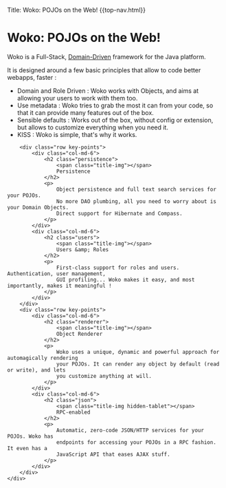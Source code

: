 Title:  Woko: POJOs on the Web!
{{top-nav.html}}

<h1 class="page-header index">
    Woko: POJOs on the Web!
</h1>

<div class="row">
    <div class="col-md-12">
        <p>
            Woko is a Full-Stack,
            <a href="http://en.wikipedia.org/wiki/Domain-driven_design">Domain-Driven</a> framework for
            the Java platform.
        </p>
        <p>
            It is designed around a few basic principles that allow to
            code better webapps, faster :
        </p>
        <ul>
        <li>Domain and Role Driven : Woko works with Objects, and aims at allowing your users to work with them too.</li>
        <li>Use metadata : Woko tries to grab the most it can from your code, so that it can provide many features out of the box.</li>
        <li>Sensible defaults : Works out of the box, without config or extension, but allows to customize everything when you need it.</li>
        <li>KISS : Woko is simple, that's why it works.</li>
        </ul>

        <div class="row key-points">
            <div class="col-md-6">
                <h2 class="persistence">
                    <span class="title-img"></span>
                    Persistence
                </h2>
                <p>
                    Object persistence and full text search services for your POJOs.
                    No more DAO plumbing, all you need to worry about is your Domain Objects.
                    Direct support for Hibernate and Compass.
                </p>
            </div>
            <div class="col-md-6">
                <h2 class="users">
                    <span class="title-img"></span>
                    Users &amp; Roles
                </h2>
                <p>
                    First-class support for roles and users. Authentication, user management,
                    GUI profiling... Woko makes it easy, and most importantly, makes it meaningful !
                </p>
            </div>
        </div>
        <div class="row key-points">
            <div class="col-md-6">
                <h2 class="renderer">
                    <span class="title-img"></span>
                    Object Renderer
                </h2>
                <p>
                    Woko uses a unique, dynamic and powerful approach for automagically rendering
                    your POJOs. It can render any object by default (read or write), and lets
                    you customize anything at will.
                </p>
            </div>
            <div class="col-md-6">
                <h2 class="json">
                    <span class="title-img hidden-tablet"></span>
                    RPC-enabled
                </h2>
                <p>
                    Automatic, zero-code JSON/HTTP services for your POJOs. Woko has
                    endpoints for accessing your POJOs in a RPC fashion. It even has a
                    JavaScript API that eases AJAX stuff.
                </p>
            </div>
        </div>
    </div>
</div>